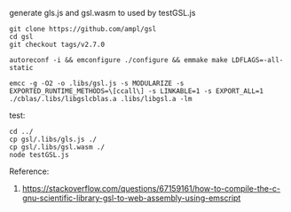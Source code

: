 generate gls.js and gsl.wasm to used by testGSL.js

```
git clone https://github.com/ampl/gsl
cd gsl
git checkout tags/v2.7.0

autoreconf -i && emconfigure ./configure && emmake make LDFLAGS=-all-static

emcc -g -O2 -o .libs/gsl.js -s MODULARIZE -s EXPORTED_RUNTIME_METHODS=\[ccall\] -s LINKABLE=1 -s EXPORT_ALL=1  ./cblas/.libs/libgslcblas.a .libs/libgsl.a -lm 
```



test:

```
cd ../
cp gsl/.libs/gls.js ./
cp gsl/.libs/gsl.wasm ./
node testGSL.js
```



Reference:
1. https://stackoverflow.com/questions/67159161/how-to-compile-the-c-gnu-scientific-library-gsl-to-web-assembly-using-emscript